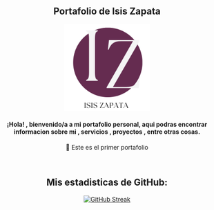 <div align="center">
  
 ## Portafolio de Isis Zapata
  
<img src=https://github.com/isinicolle/isinicolle.github.io/blob/main/assets/img/logos/isiszapata-logo.png width="200px">


  <h4>¡Hola! , bienvenido/a a mi portafolio personal, aqui podras encontrar informacion sobre mi , servicios , proyectos , entre otras cosas.</h4> 
  <p>📌 Este es el primer portafolio </p>
  
  <br>
  
## Mis estadisticas de GitHub:
  
[![GitHub Streak](http://github-readme-streak-stats.herokuapp.com?user=isinicolle&theme=dark&hide_border=true&date_format=M%20j%5B%2C%20Y%5D&locale=es&sideNums=FCB1C76A&background=000000&border=8A97DD&stroke=DD9ED2&currStreakNum=9BCBDD8B&currStreakLabel=17DDAF&sideLabels=17DDAF&dates=DDDDDD)](https://git.io/streak-stats)

</div>

